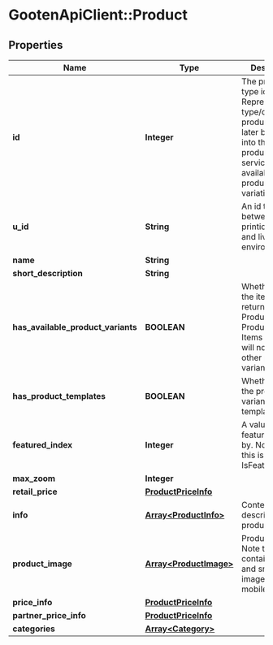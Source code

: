 # GootenApiClient::Product

## Properties
Name | Type | Description | Notes
------------ | ------------- | ------------- | -------------
**id** | **Integer** | The product type id. Represents a type/class of products. Can later be passed into the productvariant service to get available product variations. | 
**u_id** | **String** | An id that syncs between printio&#39;s staging and live environments. | 
**name** | **String** |  | 
**short_description** | **String** |  | 
**has_available_product_variants** | **BOOLEAN** | Whether or not the item returned is a Product, or ProductVariant. Items with a Sku will not have other product variants | 
**has_product_templates** | **BOOLEAN** | Whether or not the product has variants with templates. | 
**featured_index** | **Integer** | A value to sort featured items by. Note that this is null if IsFeatured=false | 
**max_zoom** | **Integer** |  | 
**retail_price** | [**ProductPriceInfo**](ProductPriceInfo.md) |  | 
**info** | [**Array&lt;ProductInfo&gt;**](ProductInfo.md) | Content describing the product. | 
**product_image** | [**Array&lt;ProductImage&gt;**](ProductImage.md) | Product images. Note that this contains large and small images for web, mobile, etc | 
**price_info** | [**ProductPriceInfo**](ProductPriceInfo.md) |  | 
**partner_price_info** | [**ProductPriceInfo**](ProductPriceInfo.md) |  | [optional] 
**categories** | [**Array&lt;Category&gt;**](Category.md) |  | 


